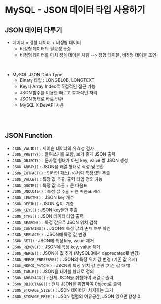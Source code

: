 # MySQL - JSON 데이터 타입 사용하기

## JSON 데이터 다루기

- 데이터 = 정형 데이터 + 비정형 데이터
  - 비정형 데이터의 필요성 급증
  - 비정형 데이터를 마치 정형 테이블 처럼 --> 정형 테이블, 비정형 테이블 조인

<br>

- MySQL JSON Data Type
  - Binary 타입 : LONGBLOB, LONGTEXT
  - Key나 Array Index로 직접적인 접근 가능
  - JSON 함수를 이용한 빠르고 효과적인 처리
  - JSON 형태로 바로 반환
  - MySQL X DevAPI 사용

<br><br>

## JSON Function

- `JSON_VALID()` : 제이슨 데이터의 유효성 검사
- `JSON_PRETTY()` : 들여쓰기를 포함, 보기 좋게 JSON 출력
- `JSON_OBJECT()` : 문자열 형태가 아닌 key, value 쌍 JSON 생성
- `JSON_ARRAY()` : JSON을 배열 형태로 작성 및 변환
- `JSON_EXTRACT()` : 인라인 패스(->)처럼 특정값만 추출
- `JSON_VALUE()` : 특정 값 추출, 출력 타입 정의 가능
- `JSON_QUOTE()` : 특정 값 추출 + 큰 따옴표
- `JSON_UNQUOTE()` : 특정 값 추출 + 큰 따옴표 제거
- `JSON_LENGTH()` : JSON key 개수
- `JSON_DEPTH()` : JSON 깊이, 계층
- `JSON_KEYS()` : JSON key들만 추출
- `JSON_TYPE()` : JSON 데이터 타입 출력
- `JSON_SEARCH()` : 특정 값으로 JSON 위치 검색
- `JSON_CONTAINS()` : JSON에 특정 값의 존재 여부 확인
- `JSON_REPLACE()` : JSON에 특정 값 변경
- `JSON_SET()` : JSON에 특정 key, value 제거
- `JSON_REMOVE()` : JSON에 특정 key, value 제거
- `JSON_MERGE()` : JSON에 값 추가 (MySQL8에서 deprecated로 변경)
- `JSON_MERGE_PRESERVE()` : JSON의 특정 위치 값 변경 (기존 값 유지)
- `JSON_MERGE_PATCH()` : JSON의 특정 위치 값 변경 (기존 값 대치)
- `JSON_TABLE()` : JSON을 테이블 형태로 정의
- `JSON_ARRAYAGG()` : 전체 JSON을 취합하여 배열로 출력
- `JSON_OBJECTAGG()` : 전체 JSON을 취합하여 Object로 출력
- `JSON_STORAGE_SIZE()` : JSON 데이터가 차지하는 크기
- `JSON_STORAGE_FREE()` : JSON 컬럼의 여유공간, JSON 있으면 항상 0
